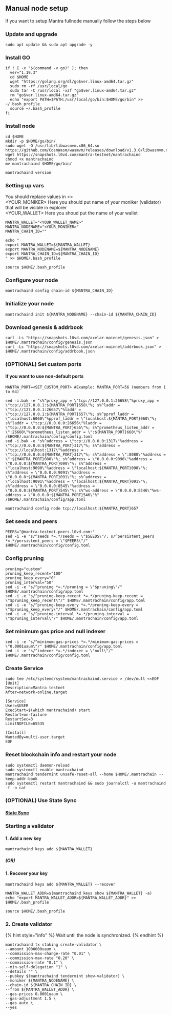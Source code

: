 ## Manual node setup
If you want to setup Mantra fullnode manually follow the steps below

### Update and upgrade
```
sudo apt update && sudo apt upgrade -y
```

### Install GO
```
if ! [ -x "$(command -v go)" ]; then
  ver="1.19.3"
  cd $HOME
  wget "https://golang.org/dl/go$ver.linux-amd64.tar.gz"
  sudo rm -rf /usr/local/go
  sudo tar -C /usr/local -xzf "go$ver.linux-amd64.tar.gz"
  rm "go$ver.linux-amd64.tar.gz"
  echo "export PATH=$PATH:/usr/local/go/bin:$HOME/go/bin" >> ~/.bash_profile
  source ~/.bash_profile
fi
```

### Install node
```
cd $HOME
mkdir -p $HOME/go/bin/
sudo wget -O /usr/lib/libwasmvm.x86_64.so https://github.com/CosmWasm/wasmvm/releases/download/v1.3.0/libwasmvm.x86_64.so
wget https://snapshots.l0vd.com/mantra-testnet/mantrachaind
chmod +x mantrachaind
mv mantrachaind $HOME/go/bin/

mantrachaind version
```


### Setting up vars
You should replace values in <> <br />
<YOUR_MONIKER> Here you should put name of your moniker (validator) that will be visible in explorer <br />
<YOUR_WALLET> Here you shoud put the name of your wallet

```
MANTRA_WALLET="<YOUR_WALLET_NAME>"
MANTRA_NODENAME="<YOUR_MONIKER>"
MANTRA_CHAIN_ID=""
```

```
echo "
export MANTRA_WALLET=${MANTRA_WALLET}
export MANTRA_NODENAME=${MANTRA_NODENAME}
export MANTRA_CHAIN_ID=${MANTRA_CHAIN_ID}
" >> $HOME/.bash_profile

source $HOME/.bash_profile
```


### Configure your node
```
mantrachaind config chain-id ${MANTRA_CHAIN_ID}
```

### Initialize your node
```
mantrachaind init ${MANTRA_NODENAME} --chain-id ${MANTRA_CHAIN_ID}
```

### Download genesis & addrbook
```
curl -Ls "https://snapshots.l0vd.com/axelar-mainnet/genesis.json" > $HOME/.mantrachain/config/genesis.json
curl -Ls "https://snapshots.l0vd.com/axelar-mainnet/addrbook.json" > $HOME/.mantrachain/config/addrbook.json
```

### (OPTIONAL) Set custom ports

#### If you want to use non-default ports
```
MANTRA_PORT=<SET_CUSTOM_PORT> #Example: MANTRA_PORT=56 (numbers from 1 to 64)
```
```
sed -i.bak -e "s%^proxy_app = \"tcp://127.0.0.1:26658\"%proxy_app = \"tcp://127.0.0.1:${MANTRA_PORT}658\"%; s%^laddr = \"tcp://127.0.0.1:26657\"%laddr = \"tcp://127.0.0.1:${MANTRA_PORT}657\"%; s%^pprof_laddr = \"localhost:6060\"%pprof_laddr = \"localhost:${MANTRA_PORT}060\"%; s%^laddr = \"tcp://0.0.0.0:26656\"%laddr = \"tcp://0.0.0.0:${MANTRA_PORT}656\"%; s%^prometheus_listen_addr = \":26660\"%prometheus_listen_addr = \":${MANTRA_PORT}660\"%" /$HOME/.mantrachain/config/config.toml
sed -i.bak -e "s%^address = \"tcp://0.0.0.0:1317\"%address = \"tcp://0.0.0.0:${MANTRA_PORT}317\"%; s%^address = \"tcp://localhost:1317\"%address = \"tcp://0.0.0.0:${MANTRA_PORT}317\"%; s%^address = \":8080\"%address = \":${MANTRA_PORT}080\"%; s%^address = \"0.0.0.0:9090\"%address = \"0.0.0.0:${MANTRA_PORT}090\"%; s%^address = \"localhost:9090\"%address = \"localhost:${MANTRA_PORT}090\"%; s%^address = \"0.0.0.0:9091\"%address = \"0.0.0.0:${MANTRA_PORT}091\"%; s%^address = \"localhost:9091\"%address = \"localhost:${MANTRA_PORT}091\"%; s%^address = \"0.0.0.0:8545\"%address = \"0.0.0.0:${MANTRA_PORT}545\"%; s%^ws-address = \"0.0.0.0:8546\"%ws-address = \"0.0.0.0:${MANTRA_PORT}546\"%" /$HOME/.mantrachain/config/app.toml
```
```
mantrachaind config node tcp://localhost:${MANTRA_PORT}657
```

### Set seeds and peers
```
PEERS="@mantra-testnet.peers.l0vd.com:"
sed -i -e "s/^seeds *=.*/seeds = \"$SEEDS\"/; s/^persistent_peers *=.*/persistent_peers = \"$PEERS\"/" $HOME/.mantrachain/config/config.toml
```

### Config pruning
```
pruning="custom"
pruning_keep_recent="100"
pruning_keep_every="0"
pruning_interval="50"
sed -i -e "s/^pruning *=.*/pruning = \"$pruning\"/" $HOME/.mantrachain/config/app.toml
sed -i -e "s/^pruning-keep-recent *=.*/pruning-keep-recent = \"$pruning_keep_recent\"/" $HOME/.mantrachain/config/app.toml
sed -i -e "s/^pruning-keep-every *=.*/pruning-keep-every = \"$pruning_keep_every\"/" $HOME/.mantrachain/config/app.toml
sed -i -e "s/^pruning-interval *=.*/pruning-interval = \"$pruning_interval\"/" $HOME/.mantrachain/config/app.toml
```

### Set minimum gas price and null indexer
```
sed -i -e "s/^minimum-gas-prices *=.*/minimum-gas-prices = \"0.0001uaum\"/" $HOME/.mantrachain/config/app.toml
sed -i -e "s/^indexer *=.*/indexer = \"null\"/" $HOME/.mantrachain/config/config.toml
```

### Create Service
```
sudo tee /etc/systemd/system/mantrachaind.service > /dev/null <<EOF
[Unit]
Description=Mantra testnet
After=network-online.target

[Service]
User=$USER
ExecStart=$(which mantrachaind) start
Restart=on-failure
RestartSec=3
LimitNOFILE=65535

[Install]
WantedBy=multi-user.target
EOF
```

### Reset blockchain info and restart your node
```
sudo systemctl daemon-reload
sudo systemctl enable mantrachaind
mantrachaind tendermint unsafe-reset-all --home $HOME/.mantrachain --keep-addr-book
sudo systemctl restart mantrachaind && sudo journalctl -u mantrachaind -f -o cat
```

### (OPTIONAL) Use State Sync

#### [State Sync]()


### Starting a validator

#### 1. Add a new key
```
mantrachaind keys add ${MANTRA_WALLET}
```
##### (OR)

#### 1. Recover your key
```
mantrachaind keys add ${MANTRA_WALLET} --recover
```

```
MANTRA_WALLET_ADDR=$(mantrachaind keys show ${MANTRA_WALLET} -a)
echo "export MANTRA_WALLET_ADDR=${MANTRA_WALLET_ADDR}" >> $HOME/.bash_profile

source $HOME/.bash_profile
```


### 2. Create validator

{% hint style="info" %}
Wait until the node is synchronized.
{% endhint %}

```
mantrachaind tx staking create-validator \
--amount 1000000uaum \
--commission-max-change-rate "0.01" \
--commission-max-rate "0.20" \
--commission-rate "0.1" \
--min-self-delegation "1" \
--details "" \
--pubkey $(mantrachaind tendermint show-validator) \
--moniker ${MANTRA_NODENAME} \
--chain-id ${MANTRA_CHAIN_ID} \
--from ${MANTRA_WALLET_ADDR} \
--gas-prices 0.0001uaum \
--gas-adjustment 1.5 \
--gas auto \
--yes
```

